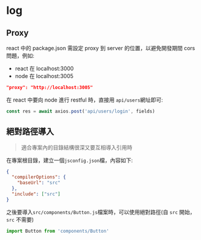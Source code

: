 # log

## Proxy

react 中的 package.json 需設定 proxy 到 server 的位置，以避免開發期間 cors 問題，例如:

- react 在 localhost:3000
- node 在 localhost:3005

```json
"proxy": "http://localhost:3005"
```

在 react 中要向 node 進行 restful 時，直接用 `api/users`網址即可:

```js
const res = await axios.post('api/users/login', fields)
```

## 絕對路徑導入

> 適合專案內的目錄結構很深又要互相導入引用時

在專案根目錄，建立一個`jsconfig.json`檔，內容如下:

```json
{
  "compilerOptions": {
    "baseUrl": "src"
  },
  "include": ["src"]
}
```

之後要導入`src/components/Button.js`檔案時，可以使用絕對路徑(自 `src` 開始，`src` 不需要)

```js
import Button from 'components/Button'
```
